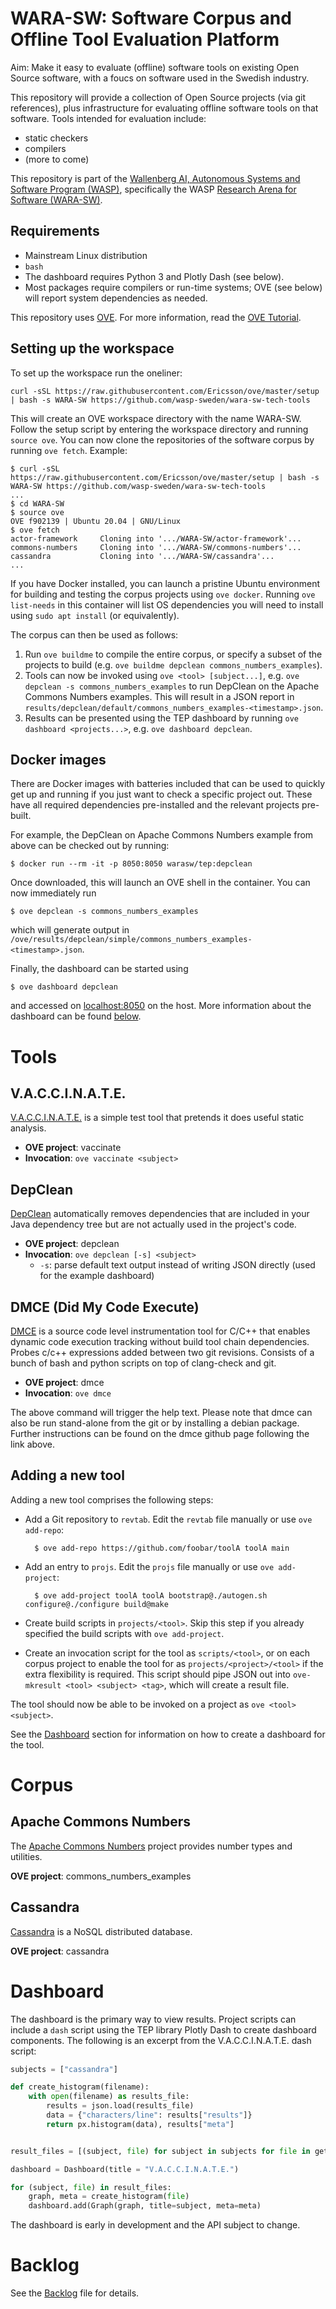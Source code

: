 # WARA-SW: Software Corpus and Offline Tool Evaluation Platform

Aim: Make it easy to evaluate (offline) software tools on existing
Open Source software, with a foucs on software used in the Swedish
industry.

This repository will provide a collection of Open Source projects (via git references), plus infrastructure for evaluating offline software tools on that software.
Tools intended for evaluation include:
- static checkers
- compilers
- (more to come)

This repository is part of the [Wallenberg AI, Autonomous Systems and
Software Program (WASP)](https://wasp-sweden.org/), specifically the
WASP [Research Arena for Software
(WARA-SW)](https://wasp-sweden.org/research/research-arenas/wara-sw/).

## Requirements
- Mainstream Linux distribution
- `bash`
- The dashboard requires Python 3 and Plotly Dash (see below).
- Most packages require compilers or run-time systems; OVE (see below) will report system dependencies as needed.

This repository uses [OVE](https://github.com/Ericsson/ove).
For more information, read the [OVE Tutorial](https://github.com/Ericsson/ove-tutorial).

## Setting up the workspace
To set up the workspace run the oneliner:

    curl -sSL https://raw.githubusercontent.com/Ericsson/ove/master/setup | bash -s WARA-SW https://github.com/wasp-sweden/wara-sw-tech-tools

This will create an OVE workspace directory with the name WARA-SW. Follow the setup script by entering the workspace directory and running `source ove`. You can now clone the repositories of the software corpus by running `ove fetch`. Example:

    $ curl -sSL https://raw.githubusercontent.com/Ericsson/ove/master/setup | bash -s WARA-SW https://github.com/wasp-sweden/wara-sw-tech-tools
    ...
    $ cd WARA-SW
    $ source ove
    OVE f902139 | Ubuntu 20.04 | GNU/Linux
    $ ove fetch
    actor-framework     Cloning into '.../WARA-SW/actor-framework'...
    commons-numbers     Cloning into '.../WARA-SW/commons-numbers'...
    cassandra           Cloning into '.../WARA-SW/cassandra'...
    ...

If you have Docker installed, you can launch a pristine Ubuntu environment for building and testing the corpus projects using `ove docker`. Running `ove list-needs` in this container will list OS dependencies you will need to install using `sudo apt install` (or equivalently).

The corpus can then be used as follows:

1. Run `ove buildme` to compile the entire corpus, or specify a subset of the projects to build (e.g. `ove buildme depclean commons_numbers_examples`).
2. Tools can now be invoked using `ove <tool> [subject...]`, e.g. `ove depclean -s commons_numbers_examples` to run DepClean on the Apache Commons Numbers examples. This will result in a JSON report in `results/depclean/default/commons_numbers_examples-<timestamp>.json`.
3. Results can be presented using the TEP dashboard by running `ove dashboard <projects...>`, e.g. `ove dashboard depclean`.

## Docker images
There are Docker images with batteries included that can be used to
quickly get up and running if you just want to check a specific project out. These have
all required dependencies pre-installed and the relevant projects pre-built.

For example, the DepClean on Apache Commons Numbers example from above can be checked out by running:

    $ docker run --rm -it -p 8050:8050 warasw/tep:depclean

Once downloaded, this will launch an OVE shell in the container. You can now immediately run

    $ ove depclean -s commons_numbers_examples

which will generate output in `/ove/results/depclean/simple/commons_numbers_examples-<timestamp>.json`.

Finally, the dashboard can be started using

    $ ove dashboard depclean

and accessed on [localhost:8050](http://localhost:8050/depclean) on the host.
More information about the dashboard can be found [below](#Dashboard).


# Tools

## V.A.C.C.I.N.A.T.E.

[V.A.C.C.I.N.A.T.E.](https://github.com/nilsceberg/vaccinate) is a simple test tool that pretends it does useful static analysis.

* **OVE project**: vaccinate
* **Invocation**: `ove vaccinate <subject>`

## DepClean

[DepClean](https://github.com/castor-software/depclean) automatically removes dependencies that are included in your Java dependency tree but are not actually used in the project's code.

* **OVE project**: depclean
* **Invocation**: `ove depclean [-s] <subject>`
  * `-s`: parse default text output instead of writing JSON directly (used for the example dashboard)

## DMCE (Did My Code Execute)
[DMCE](https://github.com/PatrikAAberg/dmce) is a source code level instrumentation tool for C/C++ that enables dynamic code execution tracking without build tool chain dependencies. Probes c/c++ expressions added between two git revisions. Consists of a bunch of bash and python scripts on top of clang-check and git.

* **OVE project**: dmce
* **Invocation**: `ove dmce`

The above command will trigger the help text. Please note that dmce can also be run stand-alone from the git or by installing a debian package. Further instructions can be found on the dmce github page following the link above.

## Adding a new tool

Adding a new tool comprises the following steps:

* Add a Git repository to `revtab`. Edit the `revtab` file manually or use `ove add-repo`:

        $ ove add-repo https://github.com/foobar/toolA toolA main
* Add an entry to `projs`. Edit the `projs` file manually or use `ove add-project`:

        $ ove add-project toolA toolA bootstrap@./autogen.sh configure@./configure build@make
* Create build scripts in `projects/<tool>`. Skip this step if you already specified the build scripts with `ove add-project`.
* Create an invocation script for the tool as `scripts/<tool>`, or on each corpus project to enable the tool for as `projects/<project>/<tool>` if the extra
  flexibility is required. This script should pipe JSON out into `ove-mkresult <tool> <subject> <tag>`, which will create a result file.

The tool should now be able to be invoked on a project as `ove <tool> <subject>`.

See the [Dashboard](#Dashboard) section for information on how to create a dashboard for the tool.


# Corpus

## Apache Commons Numbers
The [Apache Commons Numbers](https://github.com/apache/commons-numbers) project provides number types and utilities.

**OVE project**: commons_numbers_examples

## Cassandra
[Cassandra](https://cassandra.apache.org/_/index.html) is a NoSQL distributed database.

**OVE project**: cassandra


# Dashboard

The dashboard is the primary way to view results. Project scripts can include a `dash` script using the TEP library Plotly Dash to create dashboard components.
The following is an excerpt from the V.A.C.C.I.N.A.T.E. dash script:

```python
subjects = ["cassandra"]

def create_histogram(filename):
	with open(filename) as results_file:
		results = json.load(results_file)
		data = {"characters/line": results["results"]}
		return px.histogram(data), results["meta"]


result_files = [(subject, file) for subject in subjects for file in get_results_files("vaccinate", subject)]

dashboard = Dashboard(title = "V.A.C.C.I.N.A.T.E.")

for (subject, file) in result_files:
	graph, meta = create_histogram(file)
	dashboard.add(Graph(graph, title=subject, meta=meta)
```

The dashboard is early in development and the API subject to change.


# Backlog
See the [Backlog](https://github.com/wasp-sweden/wara-sw-tech-tools/blob/main/BACKLOG.md) file for details.
